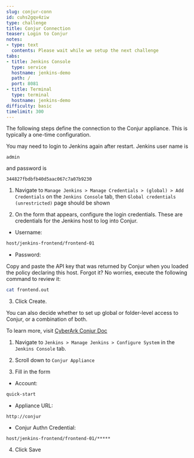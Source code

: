 ```yaml
---
slug: conjur-conn
id: cuhs2gqv4ziw
type: challenge
title: Conjur Connection
teaser: Login to Conjur
notes:
- type: text
  contents: Please wait while we setup the next challenge
tabs:
- title: Jenkins Console
  type: service
  hostname: jenkins-demo
  path: /
  port: 8081
- title: Terminal
  type: terminal
  hostname: jenkins-demo
difficulty: basic
timelimit: 300
---
```

The following steps define the connection to the Conjur appliance. This is typically a one-time configuration.

You may need to login to Jenkins again after restart.
Jenkins user name is

```text
admin
```

and password is

```text
344827fbdbfb40d5aac067c7a07b9230
```

1. Navigate to `Manage Jenkins > Manage Credentials > (global) > Add Credentials` on the `Jenkins Console` tab, then `Global credentials (unrestricted)` page should be shown

2. On the form that appears, configure the login credentials. These are credentials for the Jenkins host to log into Conjur.

 - Username:

```bash
host/jenkins-frontend/frontend-01
```

 - Password:

  Copy and paste the API key that was returned by Conjur when you loaded the policy declaring this host.
  Forgot it?  No worries, execute the following command to review it:

  ```bash
  cat frontend.out
  ```

3. Click Create.

You can also decide whether to set up global or folder-level access to Conjur, or a combination of both.

To learn more, visit [CyberArk Conjur Doc](https://docs.conjur.org/Latest/en/Content/Integrations/jenkins-configure.htm?tocpath=Integrations%7CJenkins%7C_____2#ConfigureJenkinsConjurconnection)

1. Navigate to `Jenkins > Manage Jenkins > Configure System` in the `Jenkins Console` tab.

2. Scroll down to `Conjur Appliance`

3. Fill in the form

- Account:

```bash
quick-start
```

- Appliance URL:

```text
http://conjur
```

- Conjur Authn Credential:

```text
host/jenkins-frontend/frontend-01/*****
```

4. Click Save
